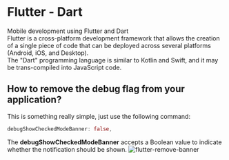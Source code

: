 # Flutter - Dart
Mobile development using Flutter and Dart <br>
Flutter is a cross-platform development framework that allows the creation of a single
piece of code that can be deployed across several platforms (Android, iOS, and
Desktop). <br>
The "Dart" programming language is similar to Kotlin and Swift, and it may be trans-compiled into JavaScript code.
## How to remove the debug flag from your application?
This is something really simple, just use the following command:
```dart
debugShowCheckedModeBanner: false,
```
The **debugShowCheckedModeBanner** accepts  a Boolean value to indicate whether the notification should be shown.
![flutter-remove-banner](https://user-images.githubusercontent.com/51704179/235453780-3c43561f-e375-48a8-9272-d243e70dad88.gif)
